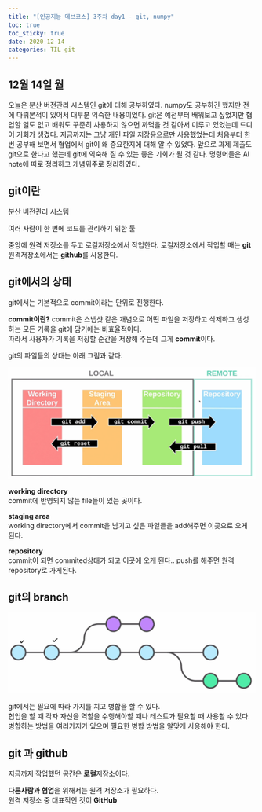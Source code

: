 ```yaml
---
title: "[인공지능 데브코스] 3주차 day1 - git, numpy"
toc: true
toc_sticky: true
date: 2020-12-14
categories: TIL git
---
```


## 12월 14일 월   

오늘은 분산 버전관리 시스템인 git에 대해 공부하였다. numpy도 공부하긴 했지만 전에 다뤄본적이 있어서 대부분 익숙한 내용이었다. 
git은 예전부터 배워보고 싶었지만 협업할 일도 없고 배워도 꾸준히 사용하지 않으면 까먹을 것 같아서 미루고 있었는데 드디어 기회가 생겼다. 
지금까지는 그냥 개인 파일 저장용으로만 사용했었는데 처음부터 한번 공부해 보면서 협업에서 git이 왜 중요한지에 대해 알 수 있었다. 
앞으로 과제 제출도 git으로 한다고 했는데 git에 익숙해 질 수 있는 좋은 기회가 될 것 같다. 
명령어들은 AI note에 따로 정리하고 개념위주로 정리하였다. 

## git이란
분산 버전관리 시스템  

여러 사람이 한 번에 코드를 관리하기 위한 툴  

중앙에 원격 저장소를 두고 로컬저장소에서 작업한다. 
로컬저장소에서 작업할 때는 **git**  
원격저장소에서는 **github**를 사용한다.  

## git에서의 상태  

git에서는 기본적으로 commit이라는 단위로 진행한다.  

**commit이란?**
commit은 스냅샷 같은 개념으로 어떤 파일을 저장하고 삭제하고 생성하는 모든 기록을 git에 담기에는 비효율적이다.  
따라서 사용자가 기록을 저장할 순간을 저장해 주는데 그게 **commit**이다.  

git의 파일들의 상태는 아래 그림과 같다.  

![Alt Text](/assets/images/git/git2.png)


**working directory**  
commit에 반영되지 않는 file들이 있는 곳이다.  

**staging area**  
working directory에서 commit을 남기고 싶은 파일들을 add해주면 이곳으로 오게 된다.    

**repository**  
commit이 되면 commited상태가 되고 이곳에 오게 된다.. 
push를 해주면 원격 repository로 가게된다. 


## git의 branch

![Alt Text](/assets/images/git/git1.png)

git에서는 필요에 따라 가지를 치고 병합을 할 수 있다.  
협업을 할 때 각자 자신을 역할을 수행해아할 때나 테스트가 필요할 때 사용할 수 있다.  
병합하는 방법을 여러가지가 있으며 필요한 병합 방법을 알맞게 사용해야 한다.  


## git 과 github  

지금까지 작업했던 공간은 **로컬**저장소이다.  

**다른사람과 협업**을 위해서는 원격 저장소가 필요하다.    
원격 저장소 중 대표적인 것이 **GitHub**  




